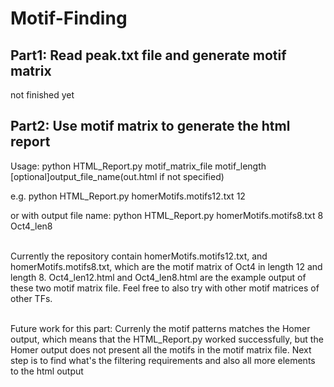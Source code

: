 # Motif-Finding

## Part1: Read peak.txt file and generate motif matrix
not finished yet

## Part2: Use motif matrix to generate the html report
Usage: python HTML_Report.py motif_matrix_file motif_length [optional]output_file_name(out.html if not specified)

e.g. python HTML_Report.py homerMotifs.motifs12.txt 12

or with output file name: python HTML_Report.py homerMotifs.motifs8.txt 8 Oct4_len8
<br/><br/>

Currently the repository contain homerMotifs.motifs12.txt, and homerMotifs.motifs8.txt, which are the motif matrix of Oct4 in length 12 and length 8. Oct4_len12.html and Oct4_len8.html are the example output of these two motif matrix file. Feel free to also try with other motif matrices of other TFs.
<br/><br/>

Future work for this part: Currenly the motif patterns matches the Homer output, which means that the HTML_Report.py worked successfully, but the Homer output does not present all the motifs in the motif matrix file. Next step is to find what's the filtering requirements and also all more elements to the html output
